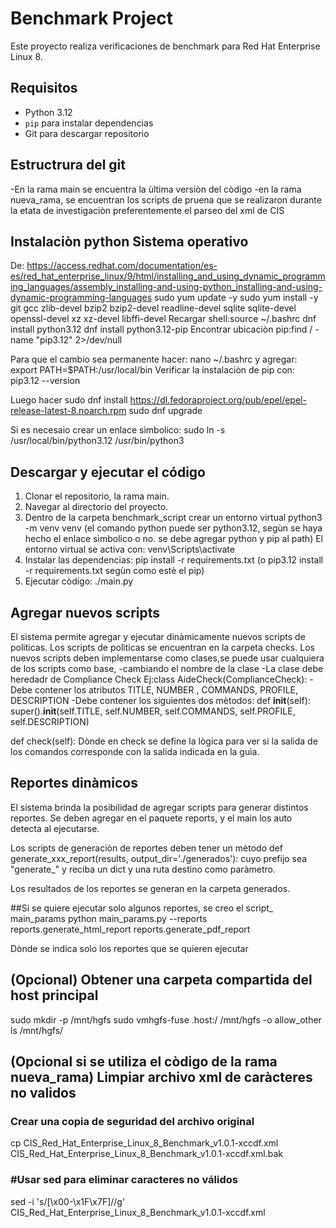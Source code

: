 # Benchmark Project

Este proyecto realiza verificaciones de benchmark para Red Hat Enterprise Linux 8.

## Requisitos

- Python 3.12
- `pip` para instalar dependencias
- Git para descargar repositorio

## Estructrura del git
-En la rama main se encuentra la ùltima versiòn del còdigo
-en la rama nueva_rama, se encuentran los scripts de pruena que se realizaron durante la etata de investigaciòn
preferentemente el parseo del xml de CIS


## Instalaciòn python Sistema operativo
De: https://access.redhat.com/documentation/es-es/red_hat_enterprise_linux/9/html/installing_and_using_dynamic_programming_languages/assembly_installing-and-using-python_installing-and-using-dynamic-programming-languages
sudo yum update -y
sudo yum install -y git gcc zlib-devel bzip2 bzip2-devel readline-devel sqlite sqlite-devel openssl-devel xz xz-devel libffi-devel
Recargar shell:source ~/.bashrc
dnf install python3.12
dnf install python3.12-pip
Encontrar ubicaciòn pip:find / -name "pip3.12" 2>/dev/null

Para que el cambio sea permanente hacer:
nano ~/.bashrc
y agregar: export PATH=$PATH:/usr/local/bin
Verificar la instalaciòn de pip con: pip3.12 --version

Luego hacer
sudo dnf install https://dl.fedoraproject.org/pub/epel/epel-release-latest-8.noarch.rpm
sudo dnf upgrade

Si es necesaio crear un enlace sìmbolico:
sudo ln -s /usr/local/bin/python3.12 /usr/bin/python3



## Descargar y ejecutar el código
1. Clonar el repositorio, la rama main.
2. Navegar al directorio del proyecto.
3. Dentro de la carpeta benchmark_script crear un entorno virtual
python3 -m venv venv (el comando python puede ser python3.12, segùn se haya hecho el enlace sìmbolico o no. se debe agregar python y pip al path)
El entorno virtual se activa con: venv\Scripts\activate         
4. Instalar las dependencias:
      pip install -r requirements.txt
(o pip3.12 install -r requirements.txt segùn como estè el pip)
5. Ejecutar còdigo:
 ./main.py

## Agregar nuevos scripts
El sistema permite agregar y ejecutar dinàmicamente
nuevos scripts de politicas. Los scripts de  polìticas
se encuentran en la carpeta checks.
Los nuevos scripts
deben implementarse como clases,se puede usar cualquiera
de los scripts como base, 
-cambiando el nombre de la clase
-La clase debe heredadr de Compliance Check
Ej:class AideCheck(ComplianceCheck):
-Debe contener los atributos
TITLE,  NUMBER , COMMANDS,  PROFILE, DESCRIPTION 
-Debe contener los siguientes dos mètodos:
def __init__(self):
        super().__init__(self.TITLE, self.NUMBER, self.COMMANDS, self.PROFILE, self.DESCRIPTION)

def check(self):
Dònde en check se define la lògica para ver si la salida de los comandos corresponde con la salida indicada en la guìa.


## Reportes dinàmicos
El sistema brinda la posibilidad de agregar scripts
para generar distintos reportes. Se deben agregar en el
paquete reports, y el main los auto detecta al ejecutarse.

Los scripts de generaciòn de reportes deben tener un  mètodo
def generate_xxx_report(results, output_dir='./generados'):
cuyo prefijo sea "generate_" y reciba un dict y una ruta destino como paràmetro.

Los resultados de los reportes se generan en la carpeta generados.


##Si se quiere ejecutar solo algunos reportes, se creo el script_ main_params
python main_params.py --reports reports.generate_html_report reports.generate_pdf_report

Dònde se indica solo los reportes que se quieren ejecutar

## (Opcional) Obtener una carpeta compartida del host principal
sudo mkdir -p /mnt/hgfs
sudo vmhgfs-fuse .host:/ /mnt/hgfs -o allow_other
ls /mnt/hgfs/


## (Opcional si se utiliza el còdigo de la rama nueva_rama) Limpiar archivo xml de caràcteres no validos
### Crear una copia de seguridad del archivo original
cp CIS_Red_Hat_Enterprise_Linux_8_Benchmark_v1.0.1-xccdf.xml CIS_Red_Hat_Enterprise_Linux_8_Benchmark_v1.0.1-xccdf.xml.bak

### #Usar sed para eliminar caracteres no válidos
sed -i 's/[\x00-\x1F\x7F]//g' CIS_Red_Hat_Enterprise_Linux_8_Benchmark_v1.0.1-xccdf.xml


